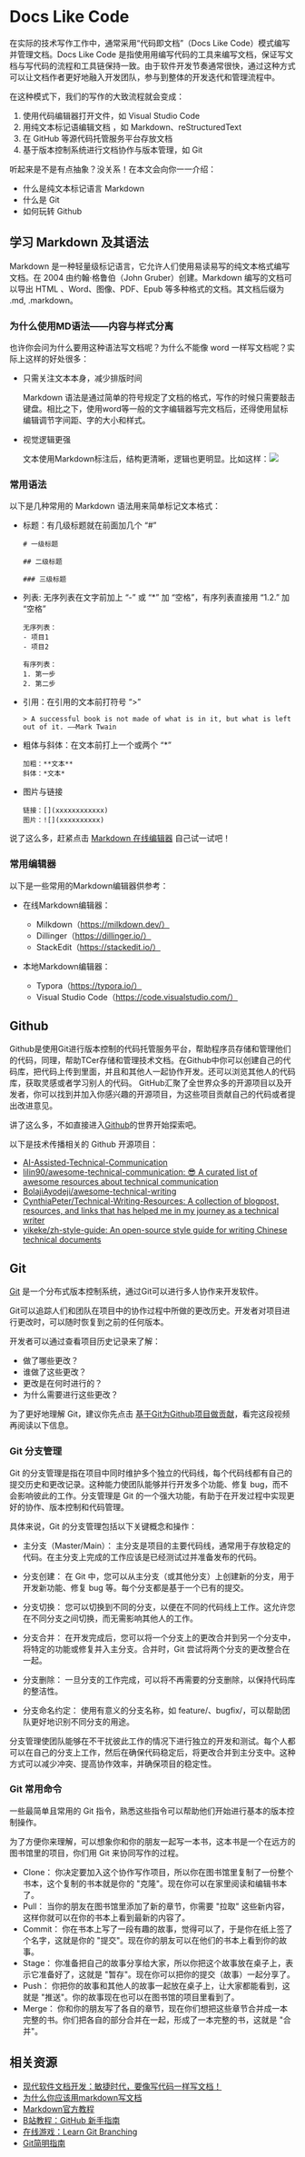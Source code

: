# Docs Like Code

在实际的技术写作工作中，通常采用“代码即文档”（Docs Like Code）模式编写并管理文档。Docs Like Code 是指使用用编写代码的工具来编写文档，保证写文档与写代码的流程和工具链保持一致。由于软件开发节奏通常很快，通过这种方式可以让文档作者更好地融入开发团队，参与到整体的开发迭代和管理流程中。

在这种模式下，我们的写作的大致流程就会变成：
1. 使用代码编辑器打开文件，如 Visual Studio Code
2. 用纯文本标记语编辑文档 ，如 Markdown、reStructuredText
3. 在 GitHub 等源代码托管服务平台存放文档
4. 基于版本控制系统进行文档协作与版本管理，如 Git

听起来是不是有点抽象？没关系！在本文会向你一一介绍：
- 什么是纯文本标记语言 Markdown
- 什么是 Git
- 如何玩转 Github

## 学习 Markdown 及其语法

Markdown 是一种轻量级标记语言，它允许人们使用易读易写的纯文本格式编写文档。在 2004 由约翰·格鲁伯（John Gruber）创建。Markdown 编写的文档可以导出 HTML 、Word、图像、PDF、Epub 等多种格式的文档。其文档后缀为 .md, .markdown。

### 为什么使用MD语法——内容与样式分离

也许你会问为什么要用这种语法写文档呢？为什么不能像 word 一样写文档呢？实际上这样的好处很多：
- 只需关注文本本身，减少排版时间

  Markdown 语法是通过简单的符号规定了文档的格式，写作的时候只需要敲击键盘。相比之下，使用word等一般的文字编辑器写完文档后，还得使用鼠标编辑调节字间距、字的大小和样式。

- 视觉逻辑更强

  文本使用Markdown标注后，结构更清晰，逻辑也更明显。比如这样：![](/docs/.vuepress/public/Image/markdown.png)

### 常用语法

以下是几种常用的 Markdown 语法用来简单标记文本格式：

- 标题：有几级标题就在前面加几个 “#”
    ```
    # 一级标题

    ## 二级标题

    ### 三级标题
    ```

- 列表: 无序列表在文字前加上 “-” 或 “*” 加 “空格”，有序列表直接用 “1.2.” 加 “空格”
    ```
    无序列表：
    - 项目1
    - 项目2

    有序列表：
    1. 第一步
    2. 第二步
    ```

- 引用：在引用的文本前打符号 “>” 
    ```
    > A successful book is not made of what is in it, but what is left out of it. ——Mark Twain
    ```

- 粗体与斜体：在文本前打上一个或两个 “*”
    ```
    加粗：**文本** 
    斜体：*文本* 
    ```

- 图片与链接
    ```
    链接：[](xxxxxxxxxxxx)
    图片：![](xxxxxxxxxx)
    ```

说了这么多，赶紧点击 [Markdown 在线编辑器](https://milkdown.dev/playground) 自己试一试吧！

### 常用编辑器

以下是一些常用的Markdown编辑器供参考：

- 在线Markdown编辑器：

    - Milkdown（https://milkdown.dev/）
    - Dillinger（https://dillinger.io/）
    - StackEdit（https://stackedit.io/）

-  本地Markdown编辑器：
    - Typora（https://typora.io/）
    - Visual Studio Code（https://code.visualstudio.com/）


## Github

Github是使用Git进行版本控制的代码托管服务平台，帮助程序员存储和管理他们的代码，同理，帮助TCer存储和管理技术文档。在Github中你可以创建自己的代码库，把代码上传到里面，并且和其他人一起协作开发。还可以浏览其他人的代码库，获取灵感或者学习别人的代码。
GitHub汇聚了全世界众多的开源项目以及开发者，你可以找到并加入你感兴趣的开源项目，为这些项目贡献自己的代码或者提出改进意见。

讲了这么多，不如直接进入[Github](https://github.com/)的世界开始探索吧。

以下是技术传播相关的 Github 开源项目：

- [AI-Assisted-Technical-Communication](https://github.com/AI-Assisted-Technical-Communication)
- [lilin90/awesome-technical-communication: 😎 A curated list of awesome resources about technical communication](https://github.com/lilin90/awesome-technical-communication)
- [BolajiAyodeji/awesome-technical-writing](https://github.com/BolajiAyodeji/awesome-technical-writing)
- [CynthiaPeter/Technical-Writing-Resources: A collection of blogpost, resources, and links that has helped me in my journey as a technical writer](https://github.com/CynthiaPeter/Technical-Writing-Resources)
- [yikeke/zh-style-guide: An open-source style guide for writing Chinese technical documents](https://github.com/yikeke/zh-style-guide)

## Git

[Git](https://git-scm.com/) 是一个分布式版本控制系统，通过Git可以进行多人协作来开发软件。

Git可以追踪人们和团队在项目中的协作过程中所做的更改历史。开发者对项目进行更改时，可以随时恢复到之前的任何版本。

开发者可以通过查看项目历史记录来了解：
- 做了哪些更改？
- 谁做了这些更改？
- 更改是在何时进行的？
- 为什么需要进行这些更改？

为了更好地理解 Git，建议你先点击 [基于Git为Github项目做贡献](https://www.bilibili.com/video/BV1h5411E7pM?p=1&vd_source=7a86dc52913a8801792dd314157e0b7c)，看完这段视频再阅读以下信息。

### Git 分支管理

Git 的分支管理是指在项目中同时维护多个独立的代码线，每个代码线都有自己的提交历史和更改记录。这种能力使团队能够并行开发多个功能、修复 bug，而不会影响彼此的工作。分支管理是 Git 的一个强大功能，有助于在开发过程中实现更好的协作、版本控制和代码管理。

具体来说，Git 的分支管理包括以下关键概念和操作：

- 主分支（Master/Main）： 主分支是项目的主要代码线，通常用于存放稳定的代码。在主分支上完成的工作应该是已经测试过并准备发布的代码。

- 分支创建： 在 Git 中，您可以从主分支（或其他分支）上创建新的分支，用于开发新功能、修复 bug 等。每个分支都是基于一个已有的提交。

- 分支切换： 您可以切换到不同的分支，以便在不同的代码线上工作。这允许您在不同分支之间切换，而无需影响其他人的工作。

- 分支合并： 在开发完成后，您可以将一个分支上的更改合并到另一个分支中，将特定的功能或修复并入主分支。合并时，Git 尝试将两个分支的更改整合在一起。

- 分支删除： 一旦分支的工作完成，可以将不再需要的分支删除，以保持代码库的整洁性。

- 分支命名约定： 使用有意义的分支名称，如 feature/<feature-name>、bugfix/<bug-name>，可以帮助团队更好地识别不同分支的用途。

分支管理使团队能够在不干扰彼此工作的情况下进行独立的开发和测试。每个人都可以在自己的分支上工作，然后在确保代码稳定后，将更改合并到主分支中。这种方式可以减少冲突、提高协作效率，并确保项目的稳定性。

### Git 常用命令

一些最简单且常用的 Git 指令，熟悉这些指令可以帮助他们开始进行基本的版本控制操作。

为了方便你来理解，可以想象你和你的朋友一起写一本书，这本书是一个在远方的图书馆里的项目，你们用 Git 来协同写作的过程。
- Clone： 你决定要加入这个协作写作项目，所以你在图书馆里复制了一份整个书本，这个复制的书本就是你的 "克隆"。现在你可以在家里阅读和编辑书本了。
- Pull： 当你的朋友在图书馆里添加了新的章节，你需要 "拉取" 这些新内容，这样你就可以在你的书本上看到最新的内容了。
- Commit： 你在书本上写了一段有趣的故事，觉得可以了，于是你在纸上签了个名字，这就是你的 "提交"。现在你的朋友可以在他们的书本上看到你的故事。
- Stage： 你准备把自己的故事分享给大家，所以你把这个故事放在桌子上，表示它准备好了，这就是 "暂存"。现在你可以把你的提交（故事）一起分享了。
- Push： 你把你的故事和其他人的故事一起放在桌子上，让大家都能看到，这就是 "推送"。你的故事现在也可以在图书馆的项目里看到了。
- Merge： 你和你的朋友写了各自的章节，现在你们想把这些章节合并成一本完整的书。你们把各自的部分合并在一起，形成了一本完整的书，这就是 "合并"。

## 相关资源

- [现代软件文档开发：敏捷时代，要像写代码一样写文档！](https://mp.weixin.qq.com/s/7QH8H5YtRyDdgpX2iHApoQ)
- [为什么你应该用markdown写文档](https://jaycechant.info/2017/why-you-should-document-with-Markdown/)
- [Markdown官方教程](https://markdown.com.cn/)
- [B站教程：GitHub 新手指南](https://www.bilibili.com/video/BV1h5411E7pM/?p=1&vd_source=7a86dc52913a8801792dd314157e0b7c)
- [在线游戏：Learn Git Branching](https://learngitbranching.js.org/)
- [Git简明指南](https://rogerdudler.github.io/git-guide/index.zh.html)
